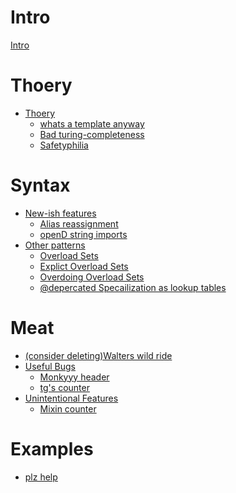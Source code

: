 # Intro
[Intro](./Intro.md)
# Thoery
- [Thoery](./Theme.md)
    - [whats a template anyway](whatsatemplate.md)
    - [Bad turing-completeness](turingcomplete.md)
    - [Safetyphilia]()
# Syntax
- [New-ish features](features.md)
    - [Alias reassignment](aliasreassign.md)
    - [openD string imports](stringimport.md)
- [Other patterns](pattensection.md)
    - [Overload Sets](overloadset1.md)
    - [Explict Overload Sets](overloadset2.md)
    - [Overdoing Overload Sets](overloadset3.md)
    - [@depercated Specailization as lookup tables](special.md)
# Meat
- [(consider deleting)Walters wild ride](ast.md)
- [Useful Bugs](bugssection.md)
    - [Monkyyy header](monkyyyheader.md)
    - [tg's counter](tgcounter.md)
- [Unintentional Features](unintentional.md)
    - [Mixin counter](mixincounter.md)
# Examples
- [plz help]()
